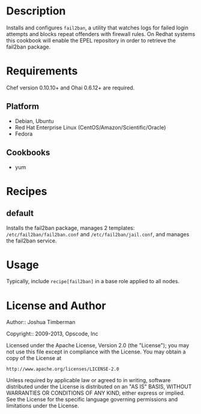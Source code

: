 Description
===========

Installs and configures `fail2ban`, a utility that watches logs for failed login attempts
and blocks repeat offenders with firewall rules.  On Redhat systems this cookbook will
enable the EPEL repository in order to retrieve the fail2ban package.

Requirements
============

Chef version 0.10.10+ and Ohai 0.6.12+ are required.

Platform
--------

* Debian, Ubuntu
* Red Hat Enterprise Linux (CentOS/Amazon/Scientific/Oracle)
* Fedora

Cookbooks
---------

* yum


Recipes
=======

default
-------

Installs the fail2ban package, manages 2 templates: `/etc/fail2ban/fail2ban.conf`
and `/etc/fail2ban/jail.conf`, and manages the fail2ban service.

Usage
=====

Typically, include `recipe[fail2ban]` in a base role applied to all nodes.

License and Author
==================

Author:: Joshua Timberman

Copyright:: 2009-2013, Opscode, Inc

Licensed under the Apache License, Version 2.0 (the "License");
you may not use this file except in compliance with the License.
You may obtain a copy of the License at

    http://www.apache.org/licenses/LICENSE-2.0

Unless required by applicable law or agreed to in writing, software
distributed under the License is distributed on an "AS IS" BASIS,
WITHOUT WARRANTIES OR CONDITIONS OF ANY KIND, either express or implied.
See the License for the specific language governing permissions and
limitations under the License.
